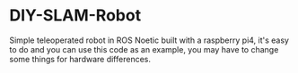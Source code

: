 # DIY-SLAM-Robot
Simple teleoperated robot in ROS Noetic built with a raspberry pi4, it's easy to do and you can use this code as an example, you may have to change some things for hardware differences.
